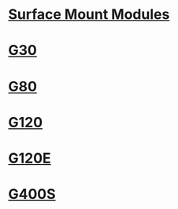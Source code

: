 # [Surface Mount Modules](intro.md)
# [G30](g30.md)
# [G80](g80.md)
# [G120](g120.md)
# [G120E](g120e.md)
# [G400S](g400s.md)